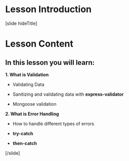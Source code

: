 # Lesson Introduction

[slide hideTitle]
# Lesson Content
## In this lesson you will learn:

**1. What is Validation**

- Validating Data

- Sanitizing and validating data with **express-validator**

- Mongoose validation

**2. What is Error Handling**

-  How to handle different types of errors

- **try-catch**

- **then-catch**

[/slide]
